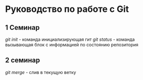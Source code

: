 # Руководство по работе с Git

## 1 Семинар
*git init* - команда инициализирующая гит
*git status* - команда вызывающая блок с информацией по состоянию репозитория

## 2 семинар
*git merge* - слив в текущую ветку